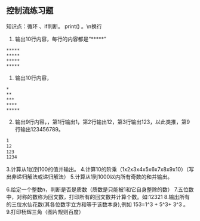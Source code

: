 ## 控制流练习题
知识点：循环 、if判断。 print() 。\n换行
1. 输出10行内容，每行的内容都是“*****”
```shell
*****
*****
*****
*****
```
1. 输出10行内容，
```
*
**
***
****
*****
```
2. 输出9行内容，，第1行输出1，第2行输出12，第3行输出123，以此类推，第9行输出123456789。
```bash
1
12
123
1234
```
3.计算从1加到100的值并输出。
4.计算10的阶乘（1x2x3x4x5x6x7x8x9x10）（写出非递归解法或递归解法）
5.计算从1到1000以内所有奇数的和并输出。

6.给定一个整数n，判断是否是质数（质数是只能被1和它自身整除的数）
7.五位数中，对称的数称为回文数，打印所有的回文数并计算个数。如:12321
8.输出所有的三位水仙花数(其各位数字立方和等于该数本身),例如 153=1^3 + 5^3+ 3^3 。
9.打印杨辉三角（图片规则百度）